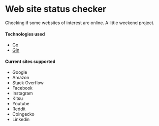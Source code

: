 # Web site status checker

Checking if some websites of interest are online. A little weekend project.

#### Technologies used
- [Go](https://go.dev/)
- [Gin](https://github.com/gin-gonic/gin)

#### Current sites supported
 - Google
 - Amazon
 - Stack Overflow
 - Facebook
 - Instagram
 - Kitsu
 - Youtube
 - Reddit
 - Coingecko
 - Linkedin

